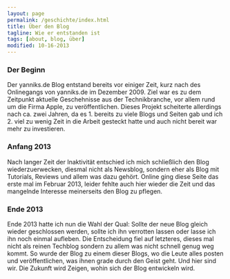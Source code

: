 ```yaml
---
layout: page
permalink: /geschichte/index.html
title: Über den Blog  
tagline: Wie er entstanden ist
tags: [about, blog, über]
modified: 10-16-2013
---
```


### Der Beginn
Der yanniks.de Blog entstand bereits vor einiger Zeit, kurz nach des Onlinegangs von yanniks.de im Dezember 2009. Ziel war es zu dem Zeitpunkt aktuelle Geschehnisse aus der Technikbranche, vor allem rund um die Firma Apple, zu veröffentlichen. Dieses Projekt scheiterte allerdings nach ca. zwei Jahren, da es 1. bereits zu viele Blogs und Seiten gab und ich 2. viel zu wenig Zeit in die Arbeit gesteckt hatte und auch nicht bereit war mehr zu investieren.

### Anfang 2013
Nach langer Zeit der Inaktivität entschied ich mich schließlich den Blog wiederzuerwecken, diesmal nicht als Newsblog, sondern eher als Blog mit Tutorials, Reviews und allem was dazu gehört. Online ging diese Seite das erste mal im Februar 2013, leider fehlte auch hier wieder die Zeit und das mangelnde Interesse meinerseits den Blog zu pflegen.

### Ende 2013
Ende 2013 hatte ich nun die Wahl der Qual: Sollte der neue Blog gleich wieder geschlossen werden, sollte ich ihn verrotten lassen oder lasse ich ihn noch einmal aufleben. Die Entscheidung fiel auf letzteres, dieses mal nicht als reinen Techblog sondern zu allem was nicht schnell genug weg kommt. So wurde der Blog zu einem dieser Blogs, wo die Leute alles posten und veröffentlichen, was ihnen grade durch den Geist geht. Und hier sind wir. Die Zukunft wird Zeigen, wohin sich der Blog entwickeln wird.
